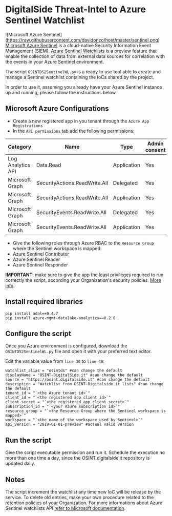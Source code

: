 # DigitalSide Threat-Intel to Azure Sentinel Watchlist 
![Microsoft Azure Sentinel] (https://raw.githubusercontent.com/davidonzo/host/master/sentinel.png)
[Microsoft Azure Sentinel](https://docs.microsoft.com/it-it/azure/sentinel/overview) is a cloud-native Security Information Event Management (SIEM). [Azure Sentinel Watchlists](https://docs.microsoft.com/it-it/azure/sentinel/watchlists) is a preview feature that enable the collection of data from external data sources for correlation with the events in your Azure Sentinel environment.

The script `OSINTDS2SentinelWL.py` is a ready to use tool able to create and manage a Sentinel watchlist containing the IoCs shared by the project.

In order to use it, assuming you already have your Azure Sentinel instance up and running, please follow the instructions below.

## Microsoft Azure Configurations

* Create a new registered app in you tenant through the `Azure App Registrations`
* In the `API permissions` tab add the following permissions:
	
Category | Name | Type | Admin consent
-------- | ---- | ---- | -------------
Log Analytics API | Data.Read | Application | Yes
Microsoft Graph | SecurityActions.ReadWrite.All | Delegated | Yes
Microsoft Graph | SecurityActions.ReadWrite.All | Application | Yes
Microsoft Graph | SecurityEvents.ReadWrite.All | Delegated | Yes
Microsoft Graph | SecurityEvents.ReadWrite.All | Application | Yes

* Give the following roles through Azure RBAC to the `Resource Group` where the Sentinel workspace is mapped:
 * Azure Sentinel Contributor
 * Azure Sentinel Reader
 * Azure Sentinel Responder
 
**IMPORTANT**: make sure to give the app the least privileges required to run correctly the script, according your Organization's security policies. [More info](https://techcommunity.microsoft.com/t5/azure-sentinel/azure-sentinel-api-101/ba-p/1438928).
 
## Install required libraries

```
pip install adal==0.4.7
pip install azure-mgmt-datalake-analytics==0.2.0
```

 
## Configure the script

Once you Azure environment is configured, download the `OSINTDS2SentinelWL.py` file and open it with your preferred text editor.

Edit the variable value from `line 30` to `line 40`:

```
watchlist_alias = "osintds" #can change the default
displayName = "OSINT-DigitalSide.it" #can change the default
source = "https://osint.digitalside.it" #can change the default
description = "Watchlist from OSINT-Digitalside.it lists" #can change the default
tenant_id = "`<the Azure tenant id>`"
client_id = "`<the registered app client id>`"
client_secret = "`<the registered app client secret>`"
subscription_id = "`<your Azure subscription id>`"
resource_group = "`<the Resource Group where the Sentinel workspace is mapped>`"
workspace = "`<the name of the workspace used by Sentinel>`"
api_version = "2019-01-01-preview" #actual valid version
```

## Run the script

Give the script executable permission and run it.
Schedule the execution no more than one time a day, since the OSINT.digitalside.it repository is updated daily.

## Notes

The script increment the watchlist any time new IoC will be release by the service. To delete old entries, make your own procedure related to the retention policies of your Organization.
For more informations about Azure Sentinel watchlists API [refer to Microsoft documentation](https://docs.microsoft.com/it-it/azure/sentinel/watchlist-with-rest-api#add-or-update-a-watchlist-item).

